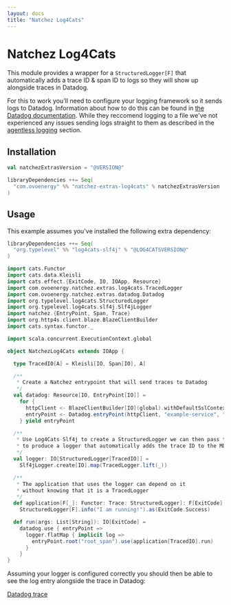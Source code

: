 ```yaml
---
layout: docs
title: "Natchez Log4Cats"
---
```


# Natchez Log4Cats

This module provides a wrapper for a `StructuredLogger[F]` that automatically adds a trace ID & span ID to logs
so they will show up alongside traces in Datadog.

For this to work you'll need to configure your logging framework so it sends logs to Datadog. Information about how to do this
can be found in [the Datadog documentation](https://docs.datadoghq.com/logs/log_collection/java/?tab=log4j). While they reccomend
logging to a file we've not experienced any issues sending logs straight to them as described in 
the [agentless logging](https://docs.datadoghq.com/logs/log_collection/java/?tab=log4j#agentless-logging) section.

## Installation

```scala
val natchezExtrasVersion = "@VERSION@"

libraryDependencies ++= Seq(
  "com.ovoenergy" %% "natchez-extras-log4cats" % natchezExtrasVersion
)
```

## Usage

This example assumes you've installed the following extra dependency:

```scala
libraryDependencies ++= Seq(
  "org.typelevel" %% "log4cats-slf4j" % "@LOG4CATSVERSION@"
)
```

```scala mdoc
import cats.Functor
import cats.data.Kleisli
import cats.effect.{ExitCode, IO, IOApp, Resource}
import com.ovoenergy.natchez.extras.log4cats.TracedLogger
import com.ovoenergy.natchez.extras.datadog.Datadog
import org.typelevel.log4cats.StructuredLogger
import org.typelevel.log4cats.slf4j.Slf4jLogger
import natchez.{EntryPoint, Span, Trace}
import org.http4s.client.blaze.BlazeClientBuilder
import cats.syntax.functor._

import scala.concurrent.ExecutionContext.global

object NatchezLog4Cats extends IOApp {

  type TracedIO[A] = Kleisli[IO, Span[IO], A]

  /**
   * Create a Natchez entrypoint that will send traces to Datadog
   */
  val datadog: Resource[IO, EntryPoint[IO]] =
    for {
      httpClient <- BlazeClientBuilder[IO](global).withDefaultSslContext.resource
      entryPoint <- Datadog.entryPoint(httpClient, "example-service", "default-resource")
    } yield entryPoint

  /**
   * Use Log4Cats-Slf4j to create a StructuredLogger we can then pass to TracedLogger
   * to produce a logger that automatically adds the trace ID to the MDC
   */
  val logger: IO[StructuredLogger[TracedIO]] =
    Slf4jLogger.create[IO].map(TracedLogger.lift(_))

  /**
   * The application that uses the logger can depend on it
   * without knowing that it is a TracedLogger
   */
  def application[F[_]: Functor: Trace: StructuredLogger]: F[ExitCode] =
    StructuredLogger[F].info("I am running!").as(ExitCode.Success)

  def run(args: List[String]): IO[ExitCode] =
    datadog.use { entryPoint =>
      logger.flatMap { implicit log =>
        entryPoint.root("root_span").use(application[TracedIO].run)
      }
    }
}
```

Assuming your logger is configured correctly you should then be able to see the log entry
alongside the trace in Datadog:

[Datadog trace]({{site.baseurl}}/img/example-logging.png)
